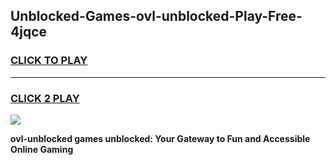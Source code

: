 
## Unblocked-Games-ovl-unblocked-Play-Free-4jqce
<h3>
<a href="https://premium76.site?title=ovl-unblocked&ref=20M">CLICK TO PLAY</a></h3>
<hr>

<h3>
<a href="https://premium76.site?title=ovl-unblocked&ref=20M">CLICK 2 PLAY</a>
  
</h3>

<a href="https://premium76.site?title=ovl-unblocked&ref=19M"><img src="https://clearcache.store/games.png"></a>


**ovl-unblocked games unblocked: Your Gateway to Fun and Accessible Online Gaming**
